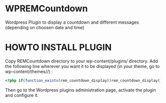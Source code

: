 WPREMCountdown
==============

Wordpress Plugin to display a countdown and different messages (depending on choosen date and time) 

HOWTO INSTALL PLUGIN
====================

Copy REMCountdown directory to your wp-content/plugins/ directory.
Add the following line wherever you want it to be displayed (in your theme, go to wp-content/themes/<yourtheme>/) : 
```php
<?php if(function_exists(rem_countdown_display))rem_countdown_display()?>
```

Then go to the Wordpress plugins administration page, activate the plugin and configure it.
